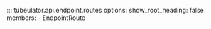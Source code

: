 ::: tubeulator.api.endpoint.routes
    options:
      show_root_heading: false
      members:
        - EndpointRoute
